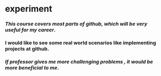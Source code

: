 # experiment
### *This course covers most parts of github, which will be very useful for my career*.
### **I would like to see some real world scenarios like implementing projects at github**.
### *If professor gives me more challenging problems , it would be more beneficial to me*.
